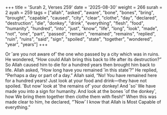+++
title = 'Surah 2, Verses 259'
date = '2025-08-30'
weight = 266
surah = 2
ayah = 259
tags = ["allah", "asked", "aware", "bone", "bones", "bring", "brought", "capable", "caused", "city", "clear", "clothe", "day", "declared", "destruction", "die", "donkey", "drink", "everything", "flesh", "food", "humanity", "hundred", "into", "just", "know", "life", "long", "look", "made", "not", "one", "part", "passed", "remain", "remained", "remains", "replied", "ruin", "ruins", "said", "sign", "spoiled", "state", "together", "wondered", "year", "years"]
+++

Or ˹are you not aware of˺ the one who passed by a city which was in ruins. He wondered, “How could Allah bring this back to life after its destruction?” So Allah caused him to die for a hundred years then brought him back to life. Allah asked, “How long have you remained ˹in this state˺?” He replied, “Perhaps a day or part of a day.” Allah said, “No! You have remained here for a hundred years! Just look at your food and drink—they have not spoiled. ˹But now˺ look at ˹the remains of˺ your donkey! And ˹so˺ We have made you into a sign for humanity. And look at the bones ˹of the donkey˺, how We bring them together then clothe them with flesh!” When this was made clear to him, he declared, “˹Now˺ I know that Allah is Most Capable of everything.”